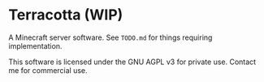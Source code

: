 # Terracotta (WIP)
A Minecraft server software. See `TODO.md` for things requiring implementation.

This software is licensed under the GNU AGPL v3 for private use. Contact me for commercial use.